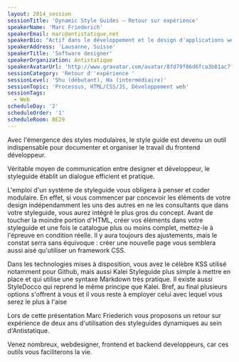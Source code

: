 ```yaml
---
layout: 2014_session
sessionTitle: 'Dynamic Style Guides – Retour sur expérience'
speakerName: 'Marc Friederich'
speakerEmail: marc@antistatique.net
speakerBio: "Actif dans le développement et le design d'applications web depuis plus de 10 ans, j'aime optimiser et améliorer l'expérience des utilisateurs finaux. Une bonne architecture, une compréhension du métier, un visuel et surtout du fonctionnel font la recette des applications réussies. \nLes webstyleguides ou chartes des éléments d'une application web nous permettent d'optimiser notre processus de réalisation et rendent les projets durables. Voilà une excellente raison de vous en parler."
speakerAddress: 'Lausanne, Suisse'
speakerTitle: 'Software designer'
speakerOrganization: Antistatique
speakerAvatarUrl: 'http://www.gravatar.com/avatar/8fd79f86d6fca3b01ac7f8077ca7f16f?size=200&default=mm'
sessionCategory: 'Retour d''expérience '
sessionLevel: 'Shu (débutant), Ha (intermédiaire)'
sessionTopic: 'Processus, HTML/CSS/JS, Développement web'
sessionTags:
  - Web
scheduleDay: '2'
scheduleOrder: '1'
scheduleRoom: BE29
---
```


Avec l'émergence des styles modulaires, le style guide est devenu un outil indispensable pour documenter et organiser le travail du frontend développeur.

Véritable moyen de communication entre designer et développeur, le styleguide établit un dialogue efficient et pratique.

L'emploi d'un système de styleguide vous obligera à penser et coder modulaire. En effet, si vous commencer par concevoir les éléments de votre design indépendamment les uns des autres en ne les consultants que dans votre styleguide, vous aurez intégré le plus gros du concept. Avant de toucher la moindre portion d'HTML, créer vos éléments dans votre styleguide et une fois le catalogue plus ou moins complet, mettez-le à l'épreuve en condition réelle. Il y aura toujours des ajustements, mais le constat serra sans équivoque : créer une nouvelle page vous semblera aussi aisé qu'utiliser un framework CSS.

Dans les technologies mises à disposition, vous avez le célèbre KSS utilisé notamment pour Github, mais aussi Kalei Styleguide plus simple à mettre en place et qui utilise une syntaxe Markdown très pratique. Il existe aussi StyleDocco qui reprend le même principe que Kalei. Bref, au final plusieurs options s'offrent à vous et il vous reste à employer celui avec lequel vous serez le plus à l'aise

Lors de cette présentation Marc Friederich vous proposons un retour sur expérience de deux ans d'utilisation des styleguides dynamiques au sein d'Antistatique.

Venez nombreux, webdesigner, frontend et backend developpeurs, car ces outils vous faciliterons la vie.

